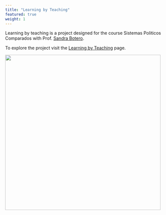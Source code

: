 ```yaml
---
title: "Learning by Teaching"
featured: true
weight: 1
---
```


Learning by teaching is a project designed for the course Sistemas Politicos
Comparados with Prof. [Sandra Botero](https://www.urosario.edu.co/Profesores/Listado-de-profesores/B/Botero-Cabrera-Sandra/).

To explore the project visit the [Learning by Teaching](/learning-by-teaching/) page.

<img src="/images/illustrations/reading.svg" width=500>